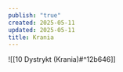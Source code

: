 ```yaml
---
publish: "true"
created: 2025-05-11
updated: 2025-05-11
title: Krania
---
```

![[10 Dystrykt (Krania)#^12b646]]